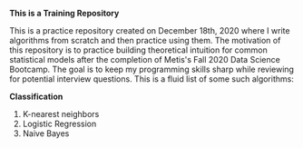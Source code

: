 **This is a Training Repository** 

This is a practice repository created on December 18th, 2020 where I write algorithms from scratch and then practice using them. The motivation of this repository is to practice building theoretical intuition for common statistical models after the completion of Metis's Fall 2020 Data Science Bootcamp. The goal is to keep my programming skills sharp while reviewing for potential interview questions. This is a fluid list of some such algorithms:

**Classification**
1. K-nearest neighbors
2. Logistic Regression
3. Naive Bayes